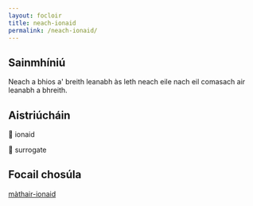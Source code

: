 ```yaml
---
layout: focloir
title: neach-ionaid
permalink: /neach-ionaid/
---
```


## Sainmhíniú

Neach a bhios a' breith leanabh às leth neach eile nach eil comasach air leanabh a bhreith.

## Aistriúcháin

&#x1f3f4;&#xe0067;&#xe0062;&#xe0073;&#xe0063;&#xe0074;&#xe007f; ionaid

&#x1f3f4;&#xe0067;&#xe0062;&#xe0065;&#xe006e;&#xe0067;&#xe007f; surrogate

## Focail chosúla

[màthair-ionaid](https://faclair.lgbt/mathair-ionaid/)